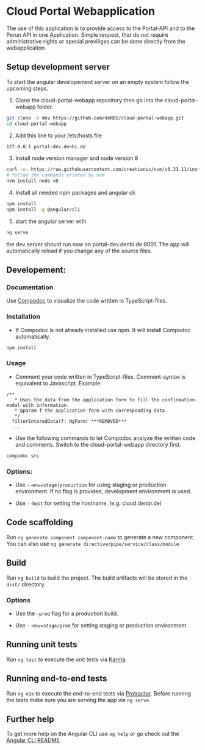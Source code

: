 # Cloud Portal Webapplication 

The use of this application is to provide access to the Portal-API and to the Perun API in one Application. 
Simple request, that do not require administrative rights or special previliges can be done directly from the webapplicaiton

## Setup development server
To start the angular developement server on an empty system follow the upcoming steps.

1. Clone the cloud-portal-webapp repository then go into the cloud-portal-webapp folder.
~~~BASH
git clone -b dev https://github.com/deNBI/cloud-portal-webapp.git
cd cloud-portal-webapp
~~~

2. Add this line to your /etc/hosts file 
~~~BASH
127.0.0.1 portal-dev.denbi.de
~~~

3. Install node version manager and node version 8
~~~BASH
curl -o- https://raw.githubusercontent.com/creationix/nvm/v0.33.11/install.sh | bash
# follow the commands printed by nvm
nvm install node v8
~~~

4. Install all needed npm packages and angular cli
~~~BASH
npm install 
npm install -g @angular/cli
~~~

5. start the angular server with
~~~BASH
ng serve
~~~

the dev server should run now on portal-dev.denbi.de:8001. The app will automatically reload if you change any of the source files.

## Developement: 

### Documentation

Use [Compodoc](https://compodoc.app/guides/getting-started.html) to visualize the code written in TypeScript-files. 

### Installation

* If Compodoc is not already installed use npm. It will install Compodoc automatically.
~~~BASH
npm install
~~~

### Usage

* Comment your code written in TypeScript-files. Comment-syntax is equivalent to Javascript.
Example: 
```javascrupt
/**
   * Uses the data from the application form to fill the confirmation-modal with information.
   * @param f the application form with corresponding data
   */
  filterEnteredData(f: NgForm) ***REMOVED***
  ...

```

* Use the following commands to let Compodoc analyze the written code and comments.
Switch to the cloud-portal-webapp directory first.
~~~BASH
compodoc src
~~~


### Options:

* Use `--env=stage|production` for using staging or production environment. If no flag is provided, development environment is used. 

* Use `--host` for setting the hostname. (e.g: cloud.denbi.de)

## Code scaffolding

Run `ng generate component component-name` to generate a new component. You can also use `ng generate directive/pipe/service/class/module`.

## Build

Run `ng build` to build the project. The build artifacts will be stored in the `dist/` directory. 

### Options

* Use the `-prod` flag for a production build.

* Use `--env=stage/prod` for setting staging or production environment. 

## Running unit tests

Run `ng test` to execute the unit tests via [Karma](https://karma-runner.github.io).

## Running end-to-end tests

Run `ng e2e` to execute the end-to-end tests via [Protractor](http://www.protractortest.org/).
Before running the tests make sure you are serving the app via `ng serve`.

## Further help

To get more help on the Angular CLI use `ng help` or go check out the [Angular CLI README](https://github.com/angular/angular-cli/blob/master/README.md).
